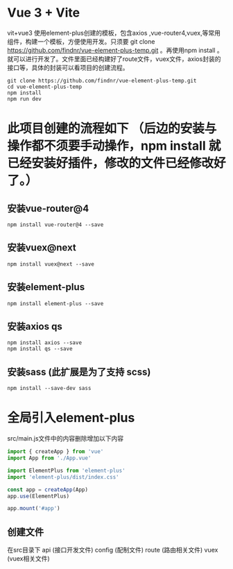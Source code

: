 <!--
 * @Author: 程英明
 * @Date: 2021-11-25 09:02:21
 * @LastEditTime: 2021-11-25 10:17:12
 * @LastEditors: 程英明
 * @Description: 
 * @FilePath: \vue-element-plus-temp\README.md
 * QQ:504875043@qq.com
-->
# Vue 3 + Vite
vit+vue3 使用element-plus创建的模板，包含axios ,vue-router4,vuex,等常用组件，构建一个模板，方便使用开发。只须要 git clone https://github.com/findnr/vue-element-plus-temp.git 。再使用npm install 。就可以进行开发了。文件里面已经构建好了route文件，vuex文件，axios封装的接口等，具体的封装可以看项目的创建流程。
```shell
git clone https://github.com/findnr/vue-element-plus-temp.git
cd vue-element-plus-temp
npm install
npm run dev
```
# 此项目创建的流程如下 （后边的安装与操作都不须要手动操作，npm install 就已经安装好插件，修改的文件已经修改好了。）
## 安装vue-router@4
```shell
npm install vue-router@4 --save
```
## 安装vuex@next
```shell
npm install vuex@next --save
```
## 安装element-plus
```shell
npm install element-plus --save
```
## 安装axios qs
```shell
npm install axios --save
npm install qs --save
```
## 安装sass (此扩展是为了支持 scss)
```shell
npm install --save-dev sass
```
# 全局引入element-plus
src/main.js文件中的内容删除增加以下内容
```javascript
import { createApp } from 'vue'
import App from './App.vue'

import ElementPlus from 'element-plus'
import 'element-plus/dist/index.css'

const app = createApp(App)
app.use(ElementPlus)

app.mount('#app')
```
## 创建文件
在src目录下
api (接口开发文件)
config (配制文件)
route (路由相关文件)
vuex (vuex相关文件)


